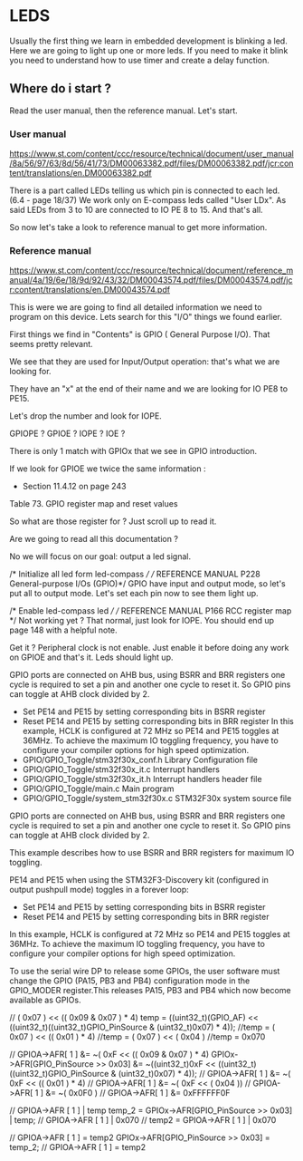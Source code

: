 # LEDS

Usually the first thing we learn in embedded development is blinking a led.
Here we are going to light up one or more leds.
If you need to make it blink you need to understand how to use timer and create
a delay function.

## Where do i start ?
Read the user manual, then the reference manual. Let's start.

### User manual
https://www.st.com/content/ccc/resource/technical/document/user_manual/8a/56/97/63/8d/56/41/73/DM00063382.pdf/files/DM00063382.pdf/jcr:content/translations/en.DM00063382.pdf

There is a part called LEDs telling us which pin is connected to each led. (6.4 - page 18/37)
We work only on E-compass leds called "User LDx".
As said LEDs from 3 to 10 are connected to IO PE 8 to 15.
And that's all.

So now let's take a look to reference manual to get more information.

### Reference manual
https://www.st.com/content/ccc/resource/technical/document/reference_manual/4a/19/6e/18/9d/92/43/32/DM00043574.pdf/files/DM00043574.pdf/jcr:content/translations/en.DM00043574.pdf

This is were we are going to find all detailed information we need to program on this device.
Lets search for this "I/O" things we found earlier.

First things we find in "Contents" is GPIO ( General Purpose I/O). 
That seems pretty relevant. 

We see that they are used for Input/Output operation: that's what we are looking for.

They have an "x" at the end of their name and we are looking for IO PE8 to PE15.

Let's drop the number and look for IOPE.

GPIOPE ? GPIOE ? IOPE ? IOE ?

There is only 1 match with GPIOx that we see in GPIO introduction.

If we look for GPIOE we twice the same information :
- Section 11.4.12 on page 243

Table 73. GPIO register map and reset values

So what are those register for ? Just scroll up to read it.

Are we going to read all this documentation ?

No we will focus on our goal: output a led signal.

/* Initialize all led form led-compass */
/* REFERENCE MANUAL P228 General-purpose I/Os (GPIO)*/
GPIO have input and output mode, so let's put all to output mode.
Let's set each pin now to see them light up.

/* Enable led-compass led */
/* REFERENCE MANUAL P166 RCC register map */
Not working yet ?
That normal, just look for IOPE.
You should end up page 148 with a helpful note.

Get it ?
Peripheral clock is not enable. Just enable it before doing any work on GPIOE and that's it.
Leds should light up.











GPIO ports are connected on AHB bus, using BSRR and BRR registers one cycle is
required to set a pin and another one cycle to reset it. So GPIO pins can toggle
at AHB clock divided by 2.
 - Set PE14 and PE15 by setting corresponding bits in BSRR register
 - Reset PE14 and PE15 by setting corresponding bits in BRR register
In this example, HCLK is configured at 72 MHz so PE14 and PE15 toggles at 36MHz.
To achieve the maximum IO toggling frequency, you have to configure your compiler
options for high speed optimization.
  - GPIO/GPIO_Toggle/stm32f30x_conf.h    Library Configuration file
  - GPIO/GPIO_Toggle/stm32f30x_it.c      Interrupt handlers
  - GPIO/GPIO_Toggle/stm32f30x_it.h      Interrupt handlers header file
  - GPIO/GPIO_Toggle/main.c              Main program
  - GPIO/GPIO_Toggle/system_stm32f30x.c  STM32F30x system source file


GPIO ports are connected on AHB bus, using BSRR and BRR registers one cycle is
required to set a pin and another one cycle to reset it. So GPIO pins can toggle
at AHB clock divided by 2.

This example describes how to use BSRR and BRR registers for maximum IO toggling.

PE14 and PE15 when using the STM32F3-Discovery kit (configured in output pushpull 
mode) toggles in a forever loop:
 - Set PE14 and PE15 by setting corresponding bits in BSRR register
 - Reset PE14 and PE15 by setting corresponding bits in BRR register

In this example, HCLK is configured at 72 MHz so PE14 and PE15 toggles at 36MHz.
To achieve the maximum IO toggling frequency, you have to configure your compiler
options for high speed optimization.
 
To use the serial wire DP to release some GPIOs, the user software must change the GPIO
(PA15, PB3 and PB4) configuration mode in the GPIO_MODER register.This releases
PA15, PB3 and PB4 which now become available as GPIOs.

  // 	 (		0x07		) << ((						0x09		  &   0x07		  ) * 4)
  temp = ((uint32_t)(GPIO_AF) << ((uint32_t)((uint32_t)GPIO_PinSource & (uint32_t)0x07) * 4));
  //temp = (	0x07		) << ((						0x01						  ) * 4)
  //temp = (	0x07		) << (							0x04						   )
  //temp = 0x070

  // GPIOA->AFR[		1		   ] &= ~(	0xF			<< ((		0x09						&		0x07	) * 4)
  GPIOx->AFR[GPIO_PinSource >> 0x03] &= ~((uint32_t)0xF << ((uint32_t)((uint32_t)GPIO_PinSource & (uint32_t)0x07) * 4));
  // GPIOA->AFR[		1		   ] &= ~(	0xF			<< ((					0x01							) * 4)
  // GPIOA->AFR[		1		   ] &= ~(	0xF			<< ( 					0x04								))
  // GPIOA->AFR[		1		   ] &= ~(								0x0F0										 )
  // GPIOA->AFR[		1		   ] &= 0xFFFFFF0F

  // GPIOA->AFR		 [ 			1			] | temp
  temp_2 = GPIOx->AFR[GPIO_PinSource >> 0x03] | temp;
  // GPIOA->AFR		 [ 			1			] | 0x070
  // temp2 = GPIOA->AFR		 [ 			1			] | 0x070

  // GPIOA->AFR		 [ 			1			] = temp2
  GPIOx->AFR[GPIO_PinSource >> 0x03] = temp_2;
  // GPIOA->AFR		 [ 			1			] = temp2
